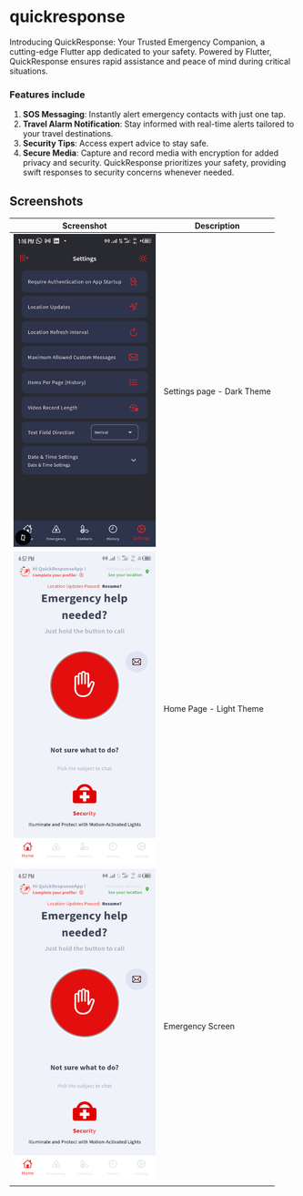 # quickresponse

Introducing QuickResponse: Your Trusted Emergency Companion, a cutting-edge Flutter app dedicated to your safety.
Powered by Flutter, QuickResponse ensures rapid assistance and peace of mind during critical situations.

### Features include

1. **SOS Messaging**: Instantly alert emergency contacts with just one tap.
2. **Travel Alarm Notification**: Stay informed with real-time alerts tailored to your travel destinations.
3. **Security Tips**: Access expert advice to stay safe.
4. **Secure Media**: Capture and record media with encryption for added privacy and security.
   QuickResponse prioritizes your safety, providing swift responses to security concerns whenever needed.

## Screenshots

| Screenshot                                                                                                                                          | Description                |
|-----------------------------------------------------------------------------------------------------------------------------------------------------|----------------------------|
| <img alt="Screenshot 1" height="550" src="https://github.com/kenresoft/quickresponse/blob/master/screenshots/flutter_01.png?raw=true" width="250"/> | Settings page - Dark Theme |
| <img alt="Screenshot 2" height="550" src="https://github.com/kenresoft/quickresponse/blob/master/screenshots/flutter_02.png?raw=true" width="250"/> | Home Page - Light Theme    |
| <img alt="Screenshot 3" height="550" src="https://github.com/kenresoft/quickresponse/blob/master/screenshots/flutter_02.png?raw=true" width="250"/> | Emergency Screen           |
